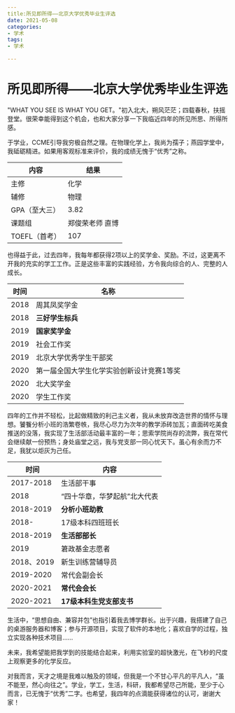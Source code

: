 ```yaml
---
title:所见即所得——北京大学优秀毕业生评选
date: 2021-05-08
categories:
- 学术
tags:
- 学术

---
```


# 所见即所得——北京大学优秀毕业生评选

"WHAT YOU SEE IS WHAT YOU GET。"初入北大，朔风茫茫；四载春秋，扶摇登堂。很荣幸能得到这个机会，也和大家分享一下我临近四年的所见所思、所得所感。

于学业，CCME引导我穷极自然之理。在物理化学上，我尚为孺子；燕园学堂中，我砥砺精进。如果用客观标准来评价，我的成绩无愧于“优秀”之称。

| 内容          | 结果            |
| ------------- | --------------- |
| 主修          | 化学            |
| 辅修          | 物理            |
| GPA（至大三） | 3.82            |
| 课题组        | 郑俊荣老师 直博 |
| TOEFL（首考） | 107             |

也得益于此，过去四年，我每年都获得2项以上的奖学金、奖励。不过，这更离不开我的充实的学工工作。正是这些丰富的实践经验，方令我向综合的人、完整的人成长。

| 时间 | 名称                                      |
| ---- | ----------------------------------------- |
| 2018 | 周其凤奖学金                              |
| 2018 | **三好学生标兵**                          |
| 2019 | **国家奖学金**                            |
| 2019 | 社会工作奖                                |
| 2019 | 北京大学优秀学生干部奖                    |
| 2020 | 第一届全国大学生化学实验创新设计竞赛1等奖 |
| 2020 | 北大奖学金                                |
| 2020 | 学生工作奖                                |

四年的工作并不轻松，比起做精致的利己主义者，我从未放弃改造世界的情怀与理想。饕餮分析小班的浩繁卷帙，我尽心尽力为次年的教学添砖加瓦；直面砖吃美食推送的没落，我实现了生活部活动最丰富的一年；思索学院尚存的流弊，我在常代会继续献一份预热；身处庙堂之远，我与党支部一同心忧天下。虽心有余而力不足，我犹以炬灰为己任。

| 时间       | 内容                         |
| ---------- | ---------------------------- |
| 2017-2018  | 生活部干事                   |
| 2018       | “四十华章，华梦起航”北大代表 |
| 2018-2019  | **分析小班助教**             |
| 2018-      | 17级本科四班班长             |
| 2018-2019  | **生活部部长**               |
| 2019       | 䇹政基金志愿者               |
| 2018、2019 | 新生训练营辅导员             |
| 2019-2020  | 常代会副会长                 |
| 2020-2021  | **常代会会长**               |
| 2020-2021  | **17级本科生党支部支书**     |

生活中，“思想自由、兼容并包”也指引着我去博学群长。出于兴趣，我搭建了自己的桌游服务器和博客；参与开源项目，实现了软件的本地化；喜欢自学的过程，独立实现各种技术项目……

未来，我希望能把我学到的技能结合起来，利用实验室的超快激光，在飞秒的尺度上观察更多的化学反应。

对我而言，天才之境是我难以触及的领域，但我是一个不甘心平凡的平凡人，“虽不能至，然心向往之”。学业，学工，生活，科研，我都希望尽己所能，至少于心而言，已无愧于“优秀”二字。也希望，我四年的点滴能获得诸位的认可，谢谢大家！





